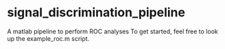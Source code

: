 # signal_discrimination_pipeline
A matlab pipeline to perform ROC analyses
To get started, feel free to look up the example_roc.m script.
